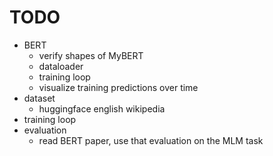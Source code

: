 # TODO
* BERT
    * verify shapes of MyBERT
    * dataloader
    * training loop
    * visualize training predictions over time
* dataset
    * huggingface english wikipedia
* training loop
* evaluation
    * read BERT paper, use that evaluation on the MLM task